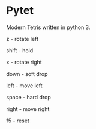 # Pytet
Modern Tetris written in python 3.



z - rotate left

shift - hold

x - rotate right

down - soft drop

left - move left

space - hard drop

right  - move right

f5 - reset
